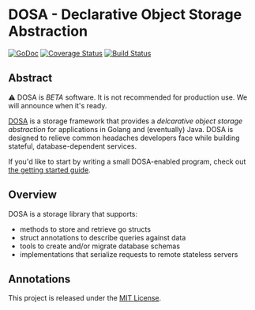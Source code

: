 # DOSA - Declarative Object Storage Abstraction

[![GoDoc][doc-img]][doc]
[![Coverage Status][cov-img]][cov]
[![Build Status][ci-img]][ci]

## Abstract

:warning: DOSA is _BETA_ software. It is not recommended for production use.
We will announce when it's ready.

[DOSA](https://github.com/uber-go/dosa/wiki) is a storage framework that
provides a _delcarative object storage abstraction_ for applications in Golang
and (eventually) Java. DOSA is designed to relieve common headaches developers
face while building stateful, database-dependent services.

If you'd like to start by writing a small DOSA-enabled program, check out
[the getting started guide](https://github.com/uber-go/dosa/wiki/Getting-Started-Guide).

## Overview

DOSA is a storage library that supports:

 * methods to store and retrieve go structs
 * struct annotations to describe queries against data
 * tools to create and/or migrate database schemas
 * implementations that serialize requests to remote stateless servers

## Annotations

This project is released under the [MIT License](LICENSE.txt).

[doc-img]: https://godoc.org/github.com/uber/dosa-go?status.svg
[doc]: https://godoc.org/github.com/uber/dosa-go
[ci-img]: https://travis-ci.com/uber-go/dosa.svg?token=zQquuxnrcfs8yizJ2Dcp&branch=master
[ci]: https://travis-ci.com/uber/dosa-go
[cov-img]: https://coveralls.io/repos/uber/dosa-go/badge.svg?branch=master&service=github
[cov]: https://coveralls.io/github/uber/dosa-go?branch=master
